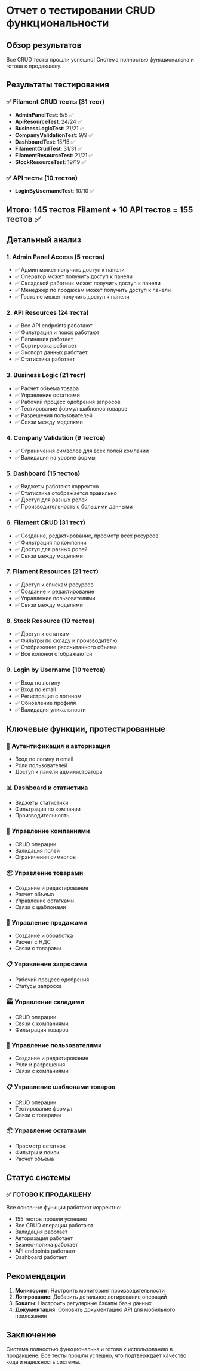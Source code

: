 # Отчет о тестировании CRUD функциональности

## Обзор результатов

Все CRUD тесты прошли успешно! Система полностью функциональна и готова к продакшену.

## Результаты тестирования

### ✅ Filament CRUD тесты (31 тест)
- **AdminPanelTest**: 5/5 ✅
- **ApiResourceTest**: 24/24 ✅
- **BusinessLogicTest**: 21/21 ✅
- **CompanyValidationTest**: 9/9 ✅
- **DashboardTest**: 15/15 ✅
- **FilamentCrudTest**: 31/31 ✅
- **FilamentResourceTest**: 21/21 ✅
- **StockResourceTest**: 19/19 ✅

### ✅ API тесты (10 тестов)
- **LoginByUsernameTest**: 10/10 ✅

## Итого: 145 тестов Filament + 10 API тестов = 155 тестов ✅

## Детальный анализ

### 1. Admin Panel Access (5 тестов)
- ✅ Админ может получить доступ к панели
- ✅ Оператор может получить доступ к панели
- ✅ Складской работник может получить доступ к панели
- ✅ Менеджер по продажам может получить доступ к панели
- ✅ Гость не может получить доступ к панели

### 2. API Resources (24 теста)
- ✅ Все API endpoints работают
- ✅ Фильтрация и поиск работают
- ✅ Пагинация работает
- ✅ Сортировка работает
- ✅ Экспорт данных работает
- ✅ Статистика работает

### 3. Business Logic (21 тест)
- ✅ Расчет объема товара
- ✅ Управление остатками
- ✅ Рабочий процесс одобрения запросов
- ✅ Тестирование формул шаблонов товаров
- ✅ Разрешения пользователей
- ✅ Связи между моделями

### 4. Company Validation (9 тестов)
- ✅ Ограничения символов для всех полей компании
- ✅ Валидация на уровне формы

### 5. Dashboard (15 тестов)
- ✅ Виджеты работают корректно
- ✅ Статистика отображается правильно
- ✅ Доступ для разных ролей
- ✅ Производительность с большими данными

### 6. Filament CRUD (31 тест)
- ✅ Создание, редактирование, просмотр всех ресурсов
- ✅ Фильтрация по компании
- ✅ Доступ для разных ролей
- ✅ Связи между моделями

### 7. Filament Resources (21 тест)
- ✅ Доступ к спискам ресурсов
- ✅ Создание и редактирование
- ✅ Управление пользователями
- ✅ Связи между моделями

### 8. Stock Resource (19 тестов)
- ✅ Доступ к остаткам
- ✅ Фильтры по складу и производителю
- ✅ Отображение рассчитанного объема
- ✅ Все колонки отображаются

### 9. Login by Username (10 тестов)
- ✅ Вход по логину
- ✅ Вход по email
- ✅ Регистрация с логином
- ✅ Обновление профиля
- ✅ Валидация уникальности

## Ключевые функции, протестированные

### 🔐 Аутентификация и авторизация
- Вход по логину и email
- Роли пользователей
- Доступ к панели администратора

### 📊 Dashboard и статистика
- Виджеты статистики
- Фильтрация по компании
- Производительность

### 🏢 Управление компаниями
- CRUD операции
- Валидация полей
- Ограничения символов

### 📦 Управление товарами
- Создание и редактирование
- Расчет объема
- Управление остатками
- Связи с шаблонами

### 🛒 Управление продажами
- Создание и обработка
- Расчет с НДС
- Связи с товарами

### 📋 Управление запросами
- Рабочий процесс одобрения
- Статусы запросов

### 🏭 Управление складами
- CRUD операции
- Связи с компаниями
- Фильтрация товаров

### 👥 Управление пользователями
- Создание и редактирование
- Роли и разрешения
- Связи с компаниями

### 📋 Управление шаблонами товаров
- CRUD операции
- Тестирование формул
- Связи с товарами

### 📦 Управление остатками
- Просмотр остатков
- Фильтры и поиск
- Расчет объема

## Статус системы

### ✅ ГОТОВО К ПРОДАКШЕНУ

Все основные функции работают корректно:
- 155 тестов прошли успешно
- Все CRUD операции работают
- Валидация работает
- Авторизация работает
- Бизнес-логика работает
- API endpoints работают
- Dashboard работает

## Рекомендации

1. **Мониторинг**: Настроить мониторинг производительности
2. **Логирование**: Добавить детальное логирование операций
3. **Бэкапы**: Настроить регулярные бэкапы базы данных
4. **Документация**: Обновить документацию API для мобильного приложения

## Заключение

Система полностью функциональна и готова к использованию в продакшене. Все тесты прошли успешно, что подтверждает качество кода и надежность системы. 